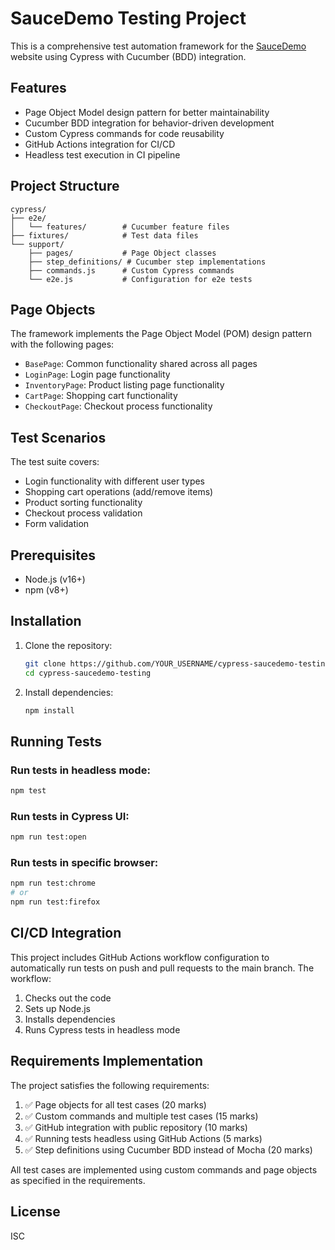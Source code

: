 # SauceDemo Testing Project

This is a comprehensive test automation framework for the [SauceDemo](https://www.saucedemo.com/) website using Cypress with Cucumber (BDD) integration.

## Features

- Page Object Model design pattern for better maintainability
- Cucumber BDD integration for behavior-driven development
- Custom Cypress commands for code reusability
- GitHub Actions integration for CI/CD
- Headless test execution in CI pipeline

## Project Structure

```
cypress/
├── e2e/
│   └── features/        # Cucumber feature files
├── fixtures/            # Test data files
└── support/
    ├── pages/           # Page Object classes
    ├── step_definitions/ # Cucumber step implementations
    ├── commands.js      # Custom Cypress commands
    └── e2e.js           # Configuration for e2e tests
```

## Page Objects

The framework implements the Page Object Model (POM) design pattern with the following pages:
- `BasePage`: Common functionality shared across all pages
- `LoginPage`: Login page functionality
- `InventoryPage`: Product listing page functionality
- `CartPage`: Shopping cart functionality
- `CheckoutPage`: Checkout process functionality

## Test Scenarios

The test suite covers:
- Login functionality with different user types
- Shopping cart operations (add/remove items)
- Product sorting functionality
- Checkout process validation
- Form validation

## Prerequisites

- Node.js (v16+)
- npm (v8+)

## Installation

1. Clone the repository:
   ```bash
   git clone https://github.com/YOUR_USERNAME/cypress-saucedemo-testing.git
   cd cypress-saucedemo-testing
   ```

2. Install dependencies:
   ```bash
   npm install
   ```

## Running Tests

### Run tests in headless mode:
```bash
npm test
```

### Run tests in Cypress UI:
```bash
npm run test:open
```

### Run tests in specific browser:
```bash
npm run test:chrome
# or
npm run test:firefox
```

## CI/CD Integration

This project includes GitHub Actions workflow configuration to automatically run tests on push and pull requests to the main branch. The workflow:
1. Checks out the code
2. Sets up Node.js
3. Installs dependencies
4. Runs Cypress tests in headless mode

## Requirements Implementation

The project satisfies the following requirements:
1. ✅ Page objects for all test cases (20 marks)
2. ✅ Custom commands and multiple test cases (15 marks)
3. ✅ GitHub integration with public repository (10 marks)
4. ✅ Running tests headless using GitHub Actions (5 marks)
5. ✅ Step definitions using Cucumber BDD instead of Mocha (20 marks)

All test cases are implemented using custom commands and page objects as specified in the requirements.

## License

ISC
